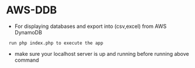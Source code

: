# AWS-DDB
- For displaying databases and export into (csv,excel) from AWS DynamoDB

``` run php index.php to execute the app```

- make sure your localhost server is up and running before running above command
